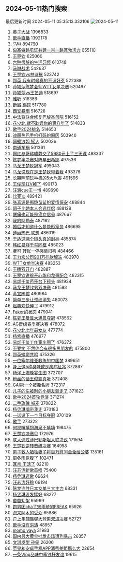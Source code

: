 ## 2024-05-11热门搜索 
最后更新时间 2024-05-11 05:35:13.332106 
![2024-05-11](https://imgs-storage.s3.us-east-005.backblazeb2.com/20240511/2024-05-11.png?versionId=4_z8fbbed132d73df8689c40f13_f112738b5eee69300_d20240510_m213513_c005_v0501020_t0029_u01715376913266) 
1. [英子大战](https://s.weibo.com/weibo?q=%E8%8B%B1%E5%AD%90%E5%A4%A7%E6%88%98&t=31&band_rank=4&Refer=top) 1396833
1. [歌手直播](https://s.weibo.com/weibo?q=%E6%AD%8C%E6%89%8B%E7%9B%B4%E6%92%AD&t=31&band_rank=1&Refer=top) 1392178
1. [马琳](https://s.weibo.com/weibo?q=%E9%A9%AC%E7%90%B3&t=31&band_rank=2&Refer=top) 894790
1. [匈塞铁路见证共建一带一路蓬勃活力](https://s.weibo.com/weibo?q=%23%E5%8C%88%E5%A1%9E%E9%93%81%E8%B7%AF%E8%A7%81%E8%AF%81%E5%85%B1%E5%BB%BA%E4%B8%80%E5%B8%A6%E4%B8%80%E8%B7%AF%E8%93%AC%E5%8B%83%E6%B4%BB%E5%8A%9B%23&t=31&band_rank=3&Refer=top) 655110
1. [王楚钦](https://s.weibo.com/weibo?q=%E7%8E%8B%E6%A5%9A%E9%92%A6&t=31&band_rank=2&Refer=top) 625060
1. [六种很脏的生活习惯](https://s.weibo.com/weibo?q=%E5%85%AD%E7%A7%8D%E5%BE%88%E8%84%8F%E7%9A%84%E7%94%9F%E6%B4%BB%E4%B9%A0%E6%83%AF&t=31&band_rank=5&Refer=top) 610748
1. [马琳战术](https://s.weibo.com/weibo?q=%E9%A9%AC%E7%90%B3%E6%88%98%E6%9C%AF&t=31&band_rank=2&Refer=top) 542637
1. [王楚钦vs林诗栋](https://s.weibo.com/weibo?q=%23%E7%8E%8B%E6%A5%9A%E9%92%A6vs%E6%9E%97%E8%AF%97%E6%A0%8B%23&t=31&band_rank=2&Refer=top) 523742
1. [那英 我有时候真的不识好歹](https://s.weibo.com/weibo?q=%E9%82%A3%E8%8B%B1%20%E6%88%91%E6%9C%89%E6%97%B6%E5%80%99%E7%9C%9F%E7%9A%84%E4%B8%8D%E8%AF%86%E5%A5%BD%E6%AD%B9&t=31&band_rank=13&Refer=top) 522388
1. [孙颖莎陈梦会师WTT女单决赛](https://s.weibo.com/weibo?q=%23%E5%AD%99%E9%A2%96%E8%8E%8E%E9%99%88%E6%A2%A6%E4%BC%9A%E5%B8%88WTT%E5%A5%B3%E5%8D%95%E5%86%B3%E8%B5%9B%23&t=31&band_rank=49&Refer=top) 520497
1. [孙颖莎vs王艺迪](https://s.weibo.com/weibo?q=%E5%AD%99%E9%A2%96%E8%8E%8Evs%E7%8E%8B%E8%89%BA%E8%BF%AA&t=31&band_rank=6&Refer=top) 518697
1. [难听](https://s.weibo.com/weibo?q=%E9%9A%BE%E5%90%AC&t=31&band_rank=8&Refer=top) 518386
1. [断眉 踢馆](https://s.weibo.com/weibo?q=%E6%96%AD%E7%9C%89%20%E8%B8%A2%E9%A6%86&t=31&band_rank=7&Refer=top) 517780
1. [西安暴雨](https://s.weibo.com/weibo?q=%23%E8%A5%BF%E5%AE%89%E6%9A%B4%E9%9B%A8%23&t=31&band_rank=9&Refer=top) 516728
1. [中法将联合修复巴黎圣母院](https://s.weibo.com/weibo?q=%23%E4%B8%AD%E6%B3%95%E5%B0%86%E8%81%94%E5%90%88%E4%BF%AE%E5%A4%8D%E5%B7%B4%E9%BB%8E%E5%9C%A3%E6%AF%8D%E9%99%A2%23&t=31&band_rank=10&Refer=top) 516152
1. [花少北 就不耽误你的第八年了](https://s.weibo.com/weibo?q=%E8%8A%B1%E5%B0%91%E5%8C%97%20%E5%B0%B1%E4%B8%8D%E8%80%BD%E8%AF%AF%E4%BD%A0%E7%9A%84%E7%AC%AC%E5%85%AB%E5%B9%B4%E4%BA%86&t=31&band_rank=12&Refer=top) 514833
1. [歌手2024排名](https://s.weibo.com/weibo?q=%E6%AD%8C%E6%89%8B2024%E6%8E%92%E5%90%8D&t=31&band_rank=11&Refer=top) 514653
1. [迪丽热巴手机打码的原因](https://s.weibo.com/weibo?q=%23%E8%BF%AA%E4%B8%BD%E7%83%AD%E5%B7%B4%E6%89%8B%E6%9C%BA%E6%89%93%E7%A0%81%E7%9A%84%E5%8E%9F%E5%9B%A0%23&t=31&band_rank=14&Refer=top) 503940
1. [隔壁浪姐 摇人](https://s.weibo.com/weibo?q=%E9%9A%94%E5%A3%81%E6%B5%AA%E5%A7%90%20%E6%91%87%E4%BA%BA&t=31&band_rank=15&Refer=top) 502036
1. [南通车祸](https://s.weibo.com/weibo?q=%23%E5%8D%97%E9%80%9A%E8%BD%A6%E7%A5%B8%23&t=31&band_rank=16&Refer=top) 501361
1. [网红参哥称璩静交了5980元上了三天课](https://s.weibo.com/weibo?q=%23%E7%BD%91%E7%BA%A2%E5%8F%82%E5%93%A5%E7%A7%B0%E7%92%A9%E9%9D%99%E4%BA%A4%E4%BA%865980%E5%85%83%E4%B8%8A%E4%BA%86%E4%B8%89%E5%A4%A9%E8%AF%BE%23&t=31&band_rank=17&Refer=top) 498337
1. [陈梦半决赛对阵早田希娜](https://s.weibo.com/weibo?q=%23%E9%99%88%E6%A2%A6%E5%8D%8A%E5%86%B3%E8%B5%9B%E5%AF%B9%E9%98%B5%E6%97%A9%E7%94%B0%E5%B8%8C%E5%A8%9C%23&t=31&band_rank=18&Refer=top) 497536
1. [马龙王楚钦冠军](https://s.weibo.com/weibo?q=%23%E9%A9%AC%E9%BE%99%E7%8E%8B%E6%A5%9A%E9%92%A6%E5%86%A0%E5%86%9B%23&t=31&band_rank=19&Refer=top) 495043
1. [马龙说现在是王楚钦带着我](https://s.weibo.com/weibo?q=%23%E9%A9%AC%E9%BE%99%E8%AF%B4%E7%8E%B0%E5%9C%A8%E6%98%AF%E7%8E%8B%E6%A5%9A%E9%92%A6%E5%B8%A6%E7%9D%80%E6%88%91%23&t=31&band_rank=20&Refer=top) 493376
1. [长期睡前玩手机的5大危害](https://s.weibo.com/weibo?q=%23%E9%95%BF%E6%9C%9F%E7%9D%A1%E5%89%8D%E7%8E%A9%E6%89%8B%E6%9C%BA%E7%9A%845%E5%A4%A7%E5%8D%B1%E5%AE%B3%23&t=31&band_rank=21&Refer=top) 491596
1. [王俊凯红V掉了](https://s.weibo.com/weibo?q=%23%E7%8E%8B%E4%BF%8A%E5%87%AF%E7%BA%A2V%E6%8E%89%E4%BA%86%23&t=31&band_rank=22&Refer=top) 490173
1. [汪涵cue王一博](https://s.weibo.com/weibo?q=%23%E6%B1%AA%E6%B6%B5cue%E7%8E%8B%E4%B8%80%E5%8D%9A%23&t=31&band_rank=23&Refer=top) 489690
1. [比亚迪](https://s.weibo.com/weibo?q=%E6%AF%94%E4%BA%9A%E8%BF%AA&t=31&band_rank=24&Refer=top) 489421
1. [张真源是郑恺苗苗的爱情保安](https://s.weibo.com/weibo?q=%23%E5%BC%A0%E7%9C%9F%E6%BA%90%E6%98%AF%E9%83%91%E6%81%BA%E8%8B%97%E8%8B%97%E7%9A%84%E7%88%B1%E6%83%85%E4%BF%9D%E5%AE%89%23&t=31&band_rank=25&Refer=top) 488844
1. [卵子比她本人会选伴侣](https://s.weibo.com/weibo?q=%23%E5%8D%B5%E5%AD%90%E6%AF%94%E5%A5%B9%E6%9C%AC%E4%BA%BA%E4%BC%9A%E9%80%89%E4%BC%B4%E4%BE%A3%23&t=31&band_rank=26&Refer=top) 488129
1. [腰痛也可能是癌症信号](https://s.weibo.com/weibo?q=%23%E8%85%B0%E7%97%9B%E4%B9%9F%E5%8F%AF%E8%83%BD%E6%98%AF%E7%99%8C%E7%97%87%E4%BF%A1%E5%8F%B7%23&t=31&band_rank=27&Refer=top) 487667
1. [我的阿勒泰](https://s.weibo.com/weibo?q=%E6%88%91%E7%9A%84%E9%98%BF%E5%8B%92%E6%B3%B0&t=31&band_rank=28&Refer=top) 487162
1. [婚后才知道什么是隐形家务](https://s.weibo.com/weibo?q=%23%E5%A9%9A%E5%90%8E%E6%89%8D%E7%9F%A5%E9%81%93%E4%BB%80%E4%B9%88%E6%98%AF%E9%9A%90%E5%BD%A2%E5%AE%B6%E5%8A%A1%23&t=31&band_rank=29&Refer=top) 486695
1. [迪丽热巴 联想](https://s.weibo.com/weibo?q=%E8%BF%AA%E4%B8%BD%E7%83%AD%E5%B7%B4%20%E8%81%94%E6%83%B3&t=31&band_rank=30&Refer=top) 486019
1. [于适这两个镜头真的封神](https://s.weibo.com/weibo?q=%E4%BA%8E%E9%80%82%E8%BF%99%E4%B8%A4%E4%B8%AA%E9%95%9C%E5%A4%B4%E7%9C%9F%E7%9A%84%E5%B0%81%E7%A5%9E&t=31&band_rank=31&Refer=top) 485874
1. [韩红易烊千玺同框](https://s.weibo.com/weibo?q=%23%E9%9F%A9%E7%BA%A2%E6%98%93%E7%83%8A%E5%8D%83%E7%8E%BA%E5%90%8C%E6%A1%86%23&t=31&band_rank=32&Refer=top) 485023
1. [费可 转账一停感情归零](https://s.weibo.com/weibo?q=%E8%B4%B9%E5%8F%AF%20%E8%BD%AC%E8%B4%A6%E4%B8%80%E5%81%9C%E6%84%9F%E6%83%85%E5%BD%92%E9%9B%B6&t=31&band_rank=33&Refer=top) 484466
1. [王力宏公司901万存款解冻](https://s.weibo.com/weibo?q=%23%E7%8E%8B%E5%8A%9B%E5%AE%8F%E5%85%AC%E5%8F%B8901%E4%B8%87%E5%AD%98%E6%AC%BE%E8%A7%A3%E5%86%BB%23&t=31&band_rank=34&Refer=top) 483970
1. [WTT女单半决赛](https://s.weibo.com/weibo?q=WTT%E5%A5%B3%E5%8D%95%E5%8D%8A%E5%86%B3%E8%B5%9B&t=31&band_rank=35&Refer=top) 483253
1. [于适双开门](https://s.weibo.com/weibo?q=%23%E4%BA%8E%E9%80%82%E5%8F%8C%E5%BC%80%E9%97%A8%23&t=31&band_rank=36&Refer=top) 482887
1. [王楚钦说很开心能和龙哥配合](https://s.weibo.com/weibo?q=%23%E7%8E%8B%E6%A5%9A%E9%92%A6%E8%AF%B4%E5%BE%88%E5%BC%80%E5%BF%83%E8%83%BD%E5%92%8C%E9%BE%99%E5%93%A5%E9%85%8D%E5%90%88%23&t=31&band_rank=37&Refer=top) 482315
1. [易烊千玺芭莎台下镜头](https://s.weibo.com/weibo?q=%23%E6%98%93%E7%83%8A%E5%8D%83%E7%8E%BA%E8%8A%AD%E8%8E%8E%E5%8F%B0%E4%B8%8B%E9%95%9C%E5%A4%B4%23&t=31&band_rank=38&Refer=top) 481934
1. [马龙王楚钦男双决赛](https://s.weibo.com/weibo?q=%23%E9%A9%AC%E9%BE%99%E7%8E%8B%E6%A5%9A%E9%92%A6%E7%94%B7%E5%8F%8C%E5%86%B3%E8%B5%9B%23&t=31&band_rank=39&Refer=top) 481593
1. [黄宣踢馆](https://s.weibo.com/weibo?q=%E9%BB%84%E5%AE%A3%E8%B8%A2%E9%A6%86&t=31&band_rank=40&Refer=top) 480984
1. [简单三步让颈纹消失](https://s.weibo.com/weibo?q=%E7%AE%80%E5%8D%95%E4%B8%89%E6%AD%A5%E8%AE%A9%E9%A2%88%E7%BA%B9%E6%B6%88%E5%A4%B1&t=31&band_rank=41&Refer=top) 480073
1. [赵奕欢快碎了](https://s.weibo.com/weibo?q=%23%E8%B5%B5%E5%A5%95%E6%AC%A2%E5%BF%AB%E7%A2%8E%E4%BA%86%23&t=31&band_rank=42&Refer=top) 479912
1. [Faker的状态](https://s.weibo.com/weibo?q=%23Faker%E7%9A%84%E7%8A%B6%E6%80%81%23&t=31&band_rank=43&Refer=top) 479041
1. [陈梦王曼昱大满贯夺冠](https://s.weibo.com/weibo?q=%23%E9%99%88%E6%A2%A6%E7%8E%8B%E6%9B%BC%E6%98%B1%E5%A4%A7%E6%BB%A1%E8%B4%AF%E5%A4%BA%E5%86%A0%23&t=31&band_rank=44&Refer=top) 478562
1. [AG晋级春季赛决赛](https://s.weibo.com/weibo?q=%23AG%E6%99%8B%E7%BA%A7%E6%98%A5%E5%AD%A3%E8%B5%9B%E5%86%B3%E8%B5%9B%23&t=31&band_rank=45&Refer=top) 478072
1. [花少北七年前女友](https://s.weibo.com/weibo?q=%23%E8%8A%B1%E5%B0%91%E5%8C%97%E4%B8%83%E5%B9%B4%E5%89%8D%E5%A5%B3%E5%8F%8B%23&t=31&band_rank=46&Refer=top) 477774
1. [杨紫直播](https://s.weibo.com/weibo?q=%E6%9D%A8%E7%B4%AB%E7%9B%B4%E6%92%AD&t=31&band_rank=47&Refer=top) 476977
1. [易烊千玺工作室出图了](https://s.weibo.com/weibo?q=%23%E6%98%93%E7%83%8A%E5%8D%83%E7%8E%BA%E5%B7%A5%E4%BD%9C%E5%AE%A4%E5%87%BA%E5%9B%BE%E4%BA%86%23&t=31&band_rank=48&Refer=top) 476372
1. [不要笑 不然你会有很多男朋友的](https://s.weibo.com/weibo?q=%E4%B8%8D%E8%A6%81%E7%AC%91%20%E4%B8%8D%E7%84%B6%E4%BD%A0%E4%BC%9A%E6%9C%89%E5%BE%88%E5%A4%9A%E7%94%B7%E6%9C%8B%E5%8F%8B%E7%9A%84&t=31&band_rank=49&Refer=top) 475800
1. [那英蝶窦共鸣](https://s.weibo.com/weibo?q=%E9%82%A3%E8%8B%B1%E8%9D%B6%E7%AA%A6%E5%85%B1%E9%B8%A3&t=31&band_rank=50&Refer=top) 475326
1. [一位塞尔维亚教练的中国梦](https://s.weibo.com/weibo?q=%23%E4%B8%80%E4%BD%8D%E5%A1%9E%E5%B0%94%E7%BB%B4%E4%BA%9A%E6%95%99%E7%BB%83%E7%9A%84%E4%B8%AD%E5%9B%BD%E6%A2%A6%23&t=31&band_rank=3&Refer=top) 389651
1. [身上这5种臭味或是疾病征兆](https://s.weibo.com/weibo?q=%23%E8%BA%AB%E4%B8%8A%E8%BF%995%E7%A7%8D%E8%87%AD%E5%91%B3%E6%88%96%E6%98%AF%E7%96%BE%E7%97%85%E5%BE%81%E5%85%86%23&t=31&band_rank=45&Refer=top) 372867
1. [杨洋上海晚宴生图](https://s.weibo.com/weibo?q=%23%E6%9D%A8%E6%B4%8B%E4%B8%8A%E6%B5%B7%E6%99%9A%E5%AE%B4%E7%94%9F%E5%9B%BE%23&t=31&band_rank=26&Refer=top) 372707
1. [粉丝的话王俊凯真听](https://s.weibo.com/weibo?q=%23%E7%B2%89%E4%B8%9D%E7%9A%84%E8%AF%9D%E7%8E%8B%E4%BF%8A%E5%87%AF%E7%9C%9F%E5%90%AC%23&t=31&band_rank=27&Refer=top) 372408
1. [GAI第一个被撕名牌](https://s.weibo.com/weibo?q=%23GAI%E7%AC%AC%E4%B8%80%E4%B8%AA%E8%A2%AB%E6%92%95%E5%90%8D%E7%89%8C%23&t=31&band_rank=42&Refer=top) 372317
1. [儿子的车被别的小朋友骑走了](https://s.weibo.com/weibo?q=%23%E5%84%BF%E5%AD%90%E7%9A%84%E8%BD%A6%E8%A2%AB%E5%88%AB%E7%9A%84%E5%B0%8F%E6%9C%8B%E5%8F%8B%E9%AA%91%E8%B5%B0%E4%BA%86%23&t=31&band_rank=34&Refer=top) 371623
1. [歌手2024首轮竞演](https://s.weibo.com/weibo?q=%23%E6%AD%8C%E6%89%8B2024%E9%A6%96%E8%BD%AE%E7%AB%9E%E6%BC%94%23&t=31&band_rank=32&Refer=top) 371274
1. [二手玫瑰 喊麦](https://s.weibo.com/weibo?q=%E4%BA%8C%E6%89%8B%E7%8E%AB%E7%91%B0%20%E5%96%8A%E9%BA%A6&t=31&band_rank=41&Refer=top) 370822
1. [杨丞琳唱带我走](https://s.weibo.com/weibo?q=%E6%9D%A8%E4%B8%9E%E7%90%B3%E5%94%B1%E5%B8%A6%E6%88%91%E8%B5%B0&t=31&band_rank=48&Refer=top) 370183
1. [一诺说下一个目标夺冠](https://s.weibo.com/weibo?q=%23%E4%B8%80%E8%AF%BA%E8%AF%B4%E4%B8%8B%E4%B8%80%E4%B8%AA%E7%9B%AE%E6%A0%87%E5%A4%BA%E5%86%A0%23&t=31&band_rank=47&Refer=top) 370109
1. [歌手](https://s.weibo.com/weibo?q=%E6%AD%8C%E6%89%8B&t=31&band_rank=35&Refer=top) 273322
1. [何炅嘻嘻胡海泉不嘻嘻](https://s.weibo.com/weibo?q=%23%E4%BD%95%E7%82%85%E5%98%BB%E5%98%BB%E8%83%A1%E6%B5%B7%E6%B3%89%E4%B8%8D%E5%98%BB%E5%98%BB%23&t=31&band_rank=46&Refer=top) 198475
1. [王楚钦决赛见](https://s.weibo.com/weibo?q=%23%E7%8E%8B%E6%A5%9A%E9%92%A6%E5%86%B3%E8%B5%9B%E8%A7%81%23&t=31&band_rank=19&Refer=top) 172976
1. [联大通过涉巴勒斯坦入联决议](https://s.weibo.com/weibo?q=%23%E8%81%94%E5%A4%A7%E9%80%9A%E8%BF%87%E6%B6%89%E5%B7%B4%E5%8B%92%E6%96%AF%E5%9D%A6%E5%85%A5%E8%81%94%E5%86%B3%E8%AE%AE%23&t=31&band_rank=29&Refer=top) 171594
1. [王楚钦逆转晋级决赛](https://s.weibo.com/weibo?q=%23%E7%8E%8B%E6%A5%9A%E9%92%A6%E9%80%86%E8%BD%AC%E6%99%8B%E7%BA%A7%E5%86%B3%E8%B5%9B%23&t=31&band_rank=30&Refer=top) 164958
1. [男子救人牺牲妻子将百万慰问金全给公婆](https://s.weibo.com/weibo?q=%23%E7%94%B7%E5%AD%90%E6%95%91%E4%BA%BA%E7%89%BA%E7%89%B2%E5%A6%BB%E5%AD%90%E5%B0%86%E7%99%BE%E4%B8%87%E6%85%B0%E9%97%AE%E9%87%91%E5%85%A8%E7%BB%99%E5%85%AC%E5%A9%86%23&t=31&band_rank=50&Refer=top) 135161
1. [周冬雨露腹了](https://s.weibo.com/weibo?q=%23%E5%91%A8%E5%86%AC%E9%9B%A8%E9%9C%B2%E8%85%B9%E4%BA%86%23&t=31&band_rank=36&Refer=top) 102471
1. [耳帝 干活了](https://s.weibo.com/weibo?q=%E8%80%B3%E5%B8%9D%20%E5%B9%B2%E6%B4%BB%E4%BA%86&t=31&band_rank=29&Refer=top) 82210
1. [汪苏泷新歌首唱](https://s.weibo.com/weibo?q=%E6%B1%AA%E8%8B%8F%E6%B3%B7%E6%96%B0%E6%AD%8C%E9%A6%96%E5%94%B1&t=31&band_rank=33&Refer=top) 75400
1. [杨丞琳选歌](https://s.weibo.com/weibo?q=%E6%9D%A8%E4%B8%9E%E7%90%B3%E9%80%89%E6%AD%8C&t=31&band_rank=37&Refer=top) 69624
1. [汪苏泷好稳](https://s.weibo.com/weibo?q=%E6%B1%AA%E8%8B%8F%E6%B3%B7%E5%A5%BD%E7%A8%B3&t=31&band_rank=38&Refer=top) 69194
1. [陈梦连胜日本女单三大主力](https://s.weibo.com/weibo?q=%23%E9%99%88%E6%A2%A6%E8%BF%9E%E8%83%9C%E6%97%A5%E6%9C%AC%E5%A5%B3%E5%8D%95%E4%B8%89%E5%A4%A7%E4%B8%BB%E5%8A%9B%23&t=31&band_rank=40&Refer=top) 68331
1. [杨丞琳没发挥好](https://s.weibo.com/weibo?q=%E6%9D%A8%E4%B8%9E%E7%90%B3%E6%B2%A1%E5%8F%91%E6%8C%A5%E5%A5%BD&t=31&band_rank=48&Refer=top) 68277
1. [苗苗劝架](https://s.weibo.com/weibo?q=%23%E8%8B%97%E8%8B%97%E5%8A%9D%E6%9E%B6%23&t=31&band_rank=39&Refer=top) 65969
1. [跑男团cha了宋雨琦的FREAK](https://s.weibo.com/weibo?q=%23%E8%B7%91%E7%94%B7%E5%9B%A2cha%E4%BA%86%E5%AE%8B%E9%9B%A8%E7%90%A6%E7%9A%84FREAK%23&t=31&band_rank=38&Refer=top) 65926
1. [海来阿木的受众](https://s.weibo.com/weibo?q=%E6%B5%B7%E6%9D%A5%E9%98%BF%E6%9C%A8%E7%9A%84%E5%8F%97%E4%BC%97&t=31&band_rank=43&Refer=top) 65886
1. [户上隼辅篠塚大登男双进决赛](https://s.weibo.com/weibo?q=%23%E6%88%B7%E4%B8%8A%E9%9A%BC%E8%BE%85%E7%AF%A0%E5%A1%9A%E5%A4%A7%E7%99%BB%E7%94%B7%E5%8F%8C%E8%BF%9B%E5%86%B3%E8%B5%9B%23&t=31&band_rank=49&Refer=top) 52727
1. [歌手没有洪涛](https://s.weibo.com/weibo?q=%E6%AD%8C%E6%89%8B%E6%B2%A1%E6%9C%89%E6%B4%AA%E6%B6%9B&t=31&band_rank=49&Refer=top) 48957
1. [momo yaya](https://s.weibo.com/weibo?q=momo%20yaya&t=31&band_rank=45&Refer=top) 31983
1. [国内最大黄金批发市场遭到暴击](https://s.weibo.com/weibo?q=%23%E5%9B%BD%E5%86%85%E6%9C%80%E5%A4%A7%E9%BB%84%E9%87%91%E6%89%B9%E5%8F%91%E5%B8%82%E5%9C%BA%E9%81%AD%E5%88%B0%E6%9A%B4%E5%87%BB%23&t=31&band_rank=42&Refer=top) 26357
1. [文淇发型 孙俪](https://s.weibo.com/weibo?q=%E6%96%87%E6%B7%87%E5%8F%91%E5%9E%8B%20%E5%AD%99%E4%BF%AA&t=31&band_rank=42&Refer=top) 26206
1. [苹果和安卓手机APP消费差距那么大](https://s.weibo.com/weibo?q=%23%E8%8B%B9%E6%9E%9C%E5%92%8C%E5%AE%89%E5%8D%93%E6%89%8B%E6%9C%BAAPP%E6%B6%88%E8%B4%B9%E5%B7%AE%E8%B7%9D%E9%82%A3%E4%B9%88%E5%A4%A7%23&t=31&band_rank=48&Refer=top) 22654
1. [一条Vlog品味中塞铁杆友谊](https://s.weibo.com/weibo?q=%23%E4%B8%80%E6%9D%A1Vlog%E5%93%81%E5%91%B3%E4%B8%AD%E5%A1%9E%E9%93%81%E6%9D%86%E5%8F%8B%E8%B0%8A%23&t=31&band_rank=48&Refer=top) 19615

